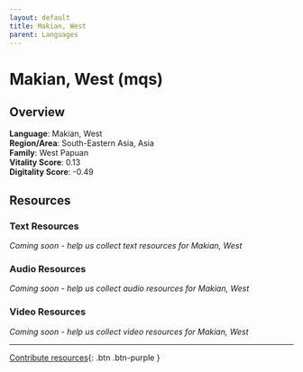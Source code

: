 ```yaml
---
layout: default
title: Makian, West
parent: Languages
---
```


# Makian, West (mqs)

## Overview

**Language**: Makian, West  
**Region/Area**: South-Eastern Asia, Asia  
**Family**: West Papuan  
**Vitality Score**: 0.13  
**Digitality Score**: -0.49  

## Resources

### Text Resources
*Coming soon - help us collect text resources for Makian, West*

### Audio Resources
*Coming soon - help us collect audio resources for Makian, West*

### Video Resources
*Coming soon - help us collect video resources for Makian, West*

---

[Contribute resources](https://fairtrain.github.io/){: .btn .btn-purple }
